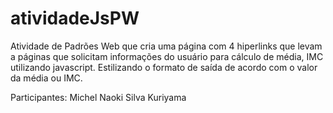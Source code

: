 # atividadeJsPW
Atividade de Padrões Web que cria uma página com 4 hiperlinks que levam a páginas que solicitam informações do usuário para cálculo de média, IMC utilizando javascript. Estilizando o formato de saída de acordo com o valor da média ou IMC.

Participantes:
Michel Naoki Silva Kuriyama

